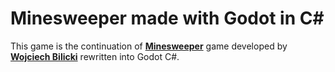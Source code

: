 # Minesweeper made with Godot in C#

This game is the continuation of [**Minesweeper**](https://github.com/wojciech-bilicki/MinesweeperTutorial) game developed by [**Wojciech Bilicki**](https://github.com/wojciech-bilicki) rewritten into Godot C#.<br>
